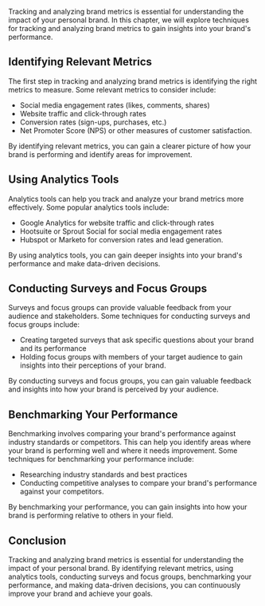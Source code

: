 
Tracking and analyzing brand metrics is essential for understanding the impact of your personal brand. In this chapter, we will explore techniques for tracking and analyzing brand metrics to gain insights into your brand's performance.

Identifying Relevant Metrics
----------------------------

The first step in tracking and analyzing brand metrics is identifying the right metrics to measure. Some relevant metrics to consider include:

* Social media engagement rates (likes, comments, shares)
* Website traffic and click-through rates
* Conversion rates (sign-ups, purchases, etc.)
* Net Promoter Score (NPS) or other measures of customer satisfaction.

By identifying relevant metrics, you can gain a clearer picture of how your brand is performing and identify areas for improvement.

Using Analytics Tools
---------------------

Analytics tools can help you track and analyze your brand metrics more effectively. Some popular analytics tools include:

* Google Analytics for website traffic and click-through rates
* Hootsuite or Sprout Social for social media engagement rates
* Hubspot or Marketo for conversion rates and lead generation.

By using analytics tools, you can gain deeper insights into your brand's performance and make data-driven decisions.

Conducting Surveys and Focus Groups
-----------------------------------

Surveys and focus groups can provide valuable feedback from your audience and stakeholders. Some techniques for conducting surveys and focus groups include:

* Creating targeted surveys that ask specific questions about your brand and its performance
* Holding focus groups with members of your target audience to gain insights into their perceptions of your brand.

By conducting surveys and focus groups, you can gain valuable feedback and insights into how your brand is perceived by your audience.

Benchmarking Your Performance
-----------------------------

Benchmarking involves comparing your brand's performance against industry standards or competitors. This can help you identify areas where your brand is performing well and where it needs improvement. Some techniques for benchmarking your performance include:

* Researching industry standards and best practices
* Conducting competitive analyses to compare your brand's performance against your competitors.

By benchmarking your performance, you can gain insights into how your brand is performing relative to others in your field.

Conclusion
----------

Tracking and analyzing brand metrics is essential for understanding the impact of your personal brand. By identifying relevant metrics, using analytics tools, conducting surveys and focus groups, benchmarking your performance, and making data-driven decisions, you can continuously improve your brand and achieve your goals.
